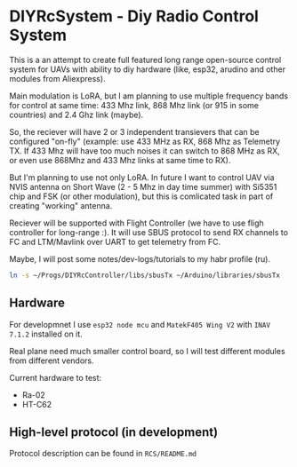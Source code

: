 # DIYRcSystem - Diy Radio Control System

This is a an attempt to create full featured long range open-source control system for UAVs with ability to diy hardware (like, esp32, arudino and other modules from Aliexpress). 

Main modulation is LoRA, but I am planning to use multiple frequency bands for control at same time: 433 Mhz link, 868 Mhz link (or 915 in some countries) and 2.4 Ghz link (maybe). 

So, the reciever will have 2 or 3 independent transievers that can be configured "on-fly" (example: use 433 MHz as RX, 868 Mhz as Telemetry TX. If 433 Mhz will have too much noises it can switch to 868 MHz as RX, or even use 868Mhz and 433 Mhz links at same time to RX).

But I'm planning to use not only LoRA. In future I want to control UAV via NVIS antenna on Short Wave (2 - 5 Mhz in day time summer) with Si5351 chip and FSK (or other modulation), but this is comlicated task in part of creating "working" antenna.

Reciever will be supported with Flight Controller (we have to use fligh controller for long-range :). It will use SBUS protocol to send RX channels to FC and LTM/Mavlink over UART to get telemetry from FC.

Maybe, I will post some notes/dev-logs/tutorials to my habr profile (ru).


```bash
ln -s ~/Progs/DIYRcController/libs/sbusTx ~/Arduino/libraries/sbusTx
```

## Hardware
For developmnet I use `esp32 node mcu` and `MatekF405 Wing V2` with `INAV 7.1.2` installed on it.

Real plane need much smaller control board, so I will test different modules from different vendors. 

Current hardware to test:

* Ra-02
* HT-C62


## High-level protocol (in development)
Protocol description can be found in `RCS/README.md`

